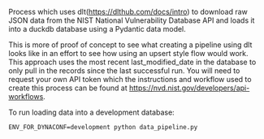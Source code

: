 Process which uses dlt(https://dlthub.com/docs/intro) to download raw JSON data from the NIST National Vulnerability Database API and loads it into a duckdb database using a Pydantic data model.

This is more of proof of concept to see what creating a pipeline using dlt looks like in an effort to see how using an upsert style flow would work.  
This approach uses the most recent last_modified_date in the database to only pull in the records since the last successful run. You will need to request your own API token
which the instructions and workflow used to create this process can be found at https://nvd.nist.gov/developers/api-workflows.

To run loading data into a development database:

`ENV_FOR_DYNACONF=development python data_pipeline.py`